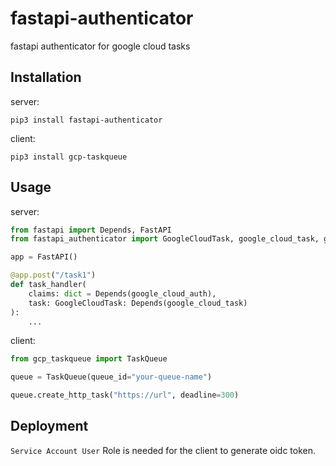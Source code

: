 # fastapi-authenticator

fastapi authenticator for google cloud tasks

## Installation

server:

~~~
pip3 install fastapi-authenticator
~~~

client:

~~~
pip3 install gcp-taskqueue
~~~

## Usage

server:

~~~python
from fastapi import Depends, FastAPI
from fastapi_authenticator import GoogleCloudTask, google_cloud_task, google_cloud_auth

app = FastAPI()

@app.post("/task1")
def task_handler(
    claims: dict = Depends(google_cloud_auth),
    task: GoogleCloudTask: Depends(google_cloud_task)
):
    ...
~~~

client:

~~~python
from gcp_taskqueue import TaskQueue

queue = TaskQueue(queue_id="your-queue-name")

queue.create_http_task("https://url", deadline=300)
~~~

## Deployment

`Service Account User` Role is needed for the client to generate oidc token.
